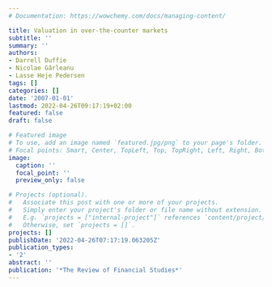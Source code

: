 ```yaml
---
# Documentation: https://wowchemy.com/docs/managing-content/

title: Valuation in over-the-counter markets
subtitle: ''
summary: ''
authors:
- Darrell Duffie
- Nicolae Gârleanu
- Lasse Heje Pedersen
tags: []
categories: []
date: '2007-01-01'
lastmod: 2022-04-26T09:17:19+02:00
featured: false
draft: false

# Featured image
# To use, add an image named `featured.jpg/png` to your page's folder.
# Focal points: Smart, Center, TopLeft, Top, TopRight, Left, Right, BottomLeft, Bottom, BottomRight.
image:
  caption: ''
  focal_point: ''
  preview_only: false

# Projects (optional).
#   Associate this post with one or more of your projects.
#   Simply enter your project's folder or file name without extension.
#   E.g. `projects = ["internal-project"]` references `content/project/deep-learning/index.md`.
#   Otherwise, set `projects = []`.
projects: []
publishDate: '2022-04-26T07:17:19.063205Z'
publication_types:
- '2'
abstract: ''
publication: '*The Review of Financial Studies*'
---
```

